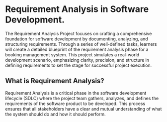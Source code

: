 # Requirement Analysis in Software Development.  
The Requirement Analysis Project focuses on crafting a comprehensive foundation for software development by documenting, analyzing, and structuring requirements. Through a series of well-defined tasks, learners will create a detailed blueprint of the requirement analysis phase for a booking management system. This project simulates a real-world development scenario, emphasizing clarity, precision, and structure in defining requirements to set the stage for successful project execution.  

## What is Requirement Analysis?  
Requirement Analysis is a critical phase in the software development lifecycle (SDLC) where the project team gathers, analyzes, and defines the requirements of the software product to be developed. This process ensures that all stakeholders have a clear and mutual understanding of what the system should do and how it should perform.
